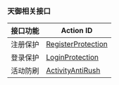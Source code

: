 
### 天御相关接口
接口功能 | Action ID
---|--- 
注册保护 | [RegisterProtection](https://cloud.tencent.com/doc/api/254/2905)
登录保护 | [ LoginProtection](https://cloud.tencent.com/doc/api/254/2906)
活动防刷 | [ActivityAntiRush](https://cloud.tencent.com/doc/api/254/2908)
